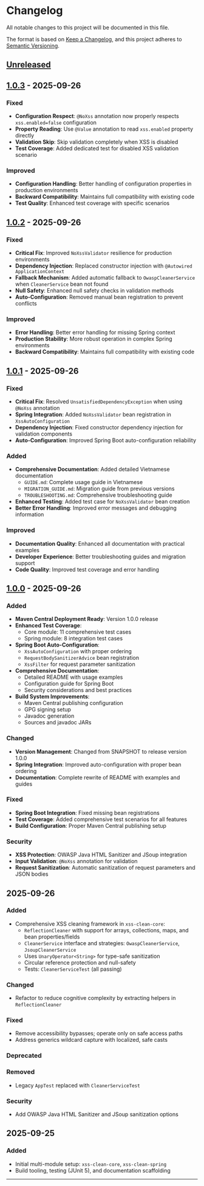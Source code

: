 # Changelog

All notable changes to this project will be documented in this file.

The format is based on [Keep a Changelog](https://keepachangelog.com/en/1.0.0/),
and this project adheres to [Semantic Versioning](https://semver.org/spec/v2.0.0.html).

## [Unreleased]

## [1.0.3] - 2025-09-26

### Fixed

- **Configuration Respect**: `@NoXss` annotation now properly respects `xss.enabled=false` configuration
- **Property Reading**: Use `@Value` annotation to read `xss.enabled` property directly
- **Validation Skip**: Skip validation completely when XSS is disabled
- **Test Coverage**: Added dedicated test for disabled XSS validation scenario

### Improved

- **Configuration Handling**: Better handling of configuration properties in production environments
- **Backward Compatibility**: Maintains full compatibility with existing code
- **Test Quality**: Enhanced test coverage with specific scenarios

## [1.0.2] - 2025-09-26

### Fixed

- **Critical Fix**: Improved `NoXssValidator` resilience for production environments
- **Dependency Injection**: Replaced constructor injection with `@Autowired ApplicationContext`
- **Fallback Mechanism**: Added automatic fallback to `OwaspCleanerService` when `CleanerService` bean not found
- **Null Safety**: Enhanced null safety checks in validation methods
- **Auto-Configuration**: Removed manual bean registration to prevent conflicts

### Improved

- **Error Handling**: Better error handling for missing Spring context
- **Production Stability**: More robust operation in complex Spring environments
- **Backward Compatibility**: Maintains full compatibility with existing code

## [1.0.1] - 2025-09-26

### Fixed

- **Critical Fix**: Resolved `UnsatisfiedDependencyException` when using `@NoXss` annotation
- **Spring Integration**: Added `NoXssValidator` bean registration in `XssAutoConfiguration`
- **Dependency Injection**: Fixed constructor dependency injection for validation components
- **Auto-Configuration**: Improved Spring Boot auto-configuration reliability

### Added

- **Comprehensive Documentation**: Added detailed Vietnamese documentation
  - `GUIDE.md`: Complete usage guide in Vietnamese
  - `MIGRATION_GUIDE.md`: Migration guide from previous versions
  - `TROUBLESHOOTING.md`: Comprehensive troubleshooting guide
- **Enhanced Testing**: Added test case for `NoXssValidator` bean creation
- **Better Error Handling**: Improved error messages and debugging information

### Improved

- **Documentation Quality**: Enhanced all documentation with practical examples
- **Developer Experience**: Better troubleshooting guides and migration support
- **Code Quality**: Improved test coverage and error handling

## [1.0.0] - 2025-09-26

### Added

- **Maven Central Deployment Ready**: Version 1.0.0 release
- **Enhanced Test Coverage**: 
  - Core module: 11 comprehensive test cases
  - Spring module: 8 integration test cases
- **Spring Boot Auto-Configuration**:
  - `XssAutoConfiguration` with proper ordering
  - `RequestBodySanitizerAdvice` bean registration
  - `XssFilter` for request parameter sanitization
- **Comprehensive Documentation**:
  - Detailed README with usage examples
  - Configuration guide for Spring Boot
  - Security considerations and best practices
- **Build System Improvements**:
  - Maven Central publishing configuration
  - GPG signing setup
  - Javadoc generation
  - Sources and javadoc JARs

### Changed

- **Version Management**: Changed from SNAPSHOT to release version 1.0.0
- **Spring Integration**: Improved auto-configuration with proper bean ordering
- **Documentation**: Complete rewrite of README with examples and guides

### Fixed

- **Spring Boot Integration**: Fixed missing bean registrations
- **Test Coverage**: Added comprehensive test scenarios for all features
- **Build Configuration**: Proper Maven Central publishing setup

### Security

- **XSS Protection**: OWASP Java HTML Sanitizer and JSoup integration
- **Input Validation**: `@NoXss` annotation for validation
- **Request Sanitization**: Automatic sanitization of request parameters and JSON bodies

## 2025-09-26

### Added

- Comprehensive XSS cleaning framework in `xss-clean-core`:
  - `ReflectionCleaner` with support for arrays, collections, maps, and bean properties/fields
  - `CleanerService` interface and strategies: `OwaspCleanerService`, `JsoupCleanerService`
  - Uses `UnaryOperator<String>` for type-safe sanitization
  - Circular reference protection and null-safety
  - Tests: `CleanerServiceTest` (all passing)

### Changed

- Refactor to reduce cognitive complexity by extracting helpers in `ReflectionCleaner`

### Fixed

- Remove accessibility bypasses; operate only on safe access paths
- Address generics wildcard capture with localized, safe casts

### Deprecated

### Removed

- Legacy `AppTest` replaced with `CleanerServiceTest`

### Security

- Add OWASP Java HTML Sanitizer and JSoup sanitization options

## 2025-09-25

### Added

- Initial multi-module setup: `xss-clean-core`, `xss-clean-spring`
- Build tooling, testing (JUnit 5), and documentation scaffolding

---

[Unreleased]: https://github.com/haiphamcoder/xss-clean/compare/v1.0.3...HEAD
[1.0.3]: https://github.com/haiphamcoder/xss-clean/compare/v1.0.2...v1.0.3
[1.0.2]: https://github.com/haiphamcoder/xss-clean/compare/v1.0.1...v1.0.2
[1.0.1]: https://github.com/haiphamcoder/xss-clean/compare/v1.0.0...v1.0.1
[1.0.0]: https://github.com/haiphamcoder/xss-clean/compare/v0.1.0...v1.0.0
